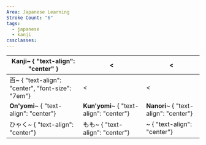 ```yaml
---
Area: Japanese Learning
Stroke Count: "6"
tags:
  - japanese
  - kanji
cssclasses:
---
```


| Kanji~ { "text-align": "center" }                | <                                       | <                                     |
| ------------------------------------------------ | --------------------------------------- | ------------------------------------- |
| 百~ { "text-align": "center", "font-size": "7em"} | <                                       | <                                     |
| **On'yomi**~ { "text-align": "center"}           | **Kun'yomi**~ { "text-align": "center"} | **Nanori**~ { "text-align": "center"} |
| ひゃく~ { "text-align": "center"}                   | もも~ { "text-align": "center"}           | ~ { "text-align": "center"}           |
